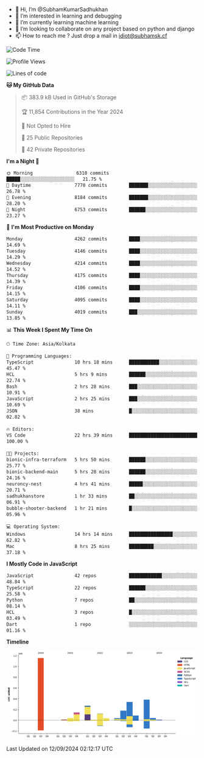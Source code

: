 - 👋 Hi, I’m @SubhamKumarSadhukhan
- 👀 I’m interested in learning and debugging
- 🌱 I’m currently learning machine learning
- 💞️ I’m looking to collaborate on any project based on python and django
- 📫 How to reach me ?
      Just drop a mail in idiot@subhamsk.cf

<!---
SubhamKumarSadhukhan/SubhamKumarSadhukhan is a ✨ special ✨ repository because its `README.md` (this file) appears on your GitHub profile.
You can click the Preview link to take a look at your changes.
--->


<!--START_SECTION:waka-->
![Code Time](http://img.shields.io/badge/Code%20Time-2%2C489%20hrs%2025%20mins-blue)

![Profile Views](http://img.shields.io/badge/Profile%20Views-6-blue)

![Lines of code](https://img.shields.io/badge/From%20Hello%20World%20I%27ve%20Written-2.9%20million%20lines%20of%20code-blue)

**🐱 My GitHub Data** 

> 📦 383.9 kB Used in GitHub's Storage 
 > 
> 🏆 11,854 Contributions in the Year 2024
 > 
> 🚫 Not Opted to Hire
 > 
> 📜 25 Public Repositories 
 > 
> 🔑 42 Private Repositories 
 > 
**I'm a Night 🦉** 

```text
🌞 Morning                6310 commits        █████░░░░░░░░░░░░░░░░░░░░   21.75 % 
🌆 Daytime                7770 commits        ███████░░░░░░░░░░░░░░░░░░   26.78 % 
🌃 Evening                8184 commits        ███████░░░░░░░░░░░░░░░░░░   28.20 % 
🌙 Night                  6753 commits        ██████░░░░░░░░░░░░░░░░░░░   23.27 % 
```
📅 **I'm Most Productive on Monday** 

```text
Monday                   4262 commits        ████░░░░░░░░░░░░░░░░░░░░░   14.69 % 
Tuesday                  4146 commits        ████░░░░░░░░░░░░░░░░░░░░░   14.29 % 
Wednesday                4214 commits        ████░░░░░░░░░░░░░░░░░░░░░   14.52 % 
Thursday                 4175 commits        ████░░░░░░░░░░░░░░░░░░░░░   14.39 % 
Friday                   4106 commits        ████░░░░░░░░░░░░░░░░░░░░░   14.15 % 
Saturday                 4095 commits        ████░░░░░░░░░░░░░░░░░░░░░   14.11 % 
Sunday                   4019 commits        ███░░░░░░░░░░░░░░░░░░░░░░   13.85 % 
```


📊 **This Week I Spent My Time On** 

```text
🕑︎ Time Zone: Asia/Kolkata

💬 Programming Languages: 
TypeScript               10 hrs 18 mins      ███████████░░░░░░░░░░░░░░   45.47 % 
HCL                      5 hrs 9 mins        ██████░░░░░░░░░░░░░░░░░░░   22.74 % 
Bash                     2 hrs 28 mins       ███░░░░░░░░░░░░░░░░░░░░░░   10.91 % 
JavaScript               2 hrs 25 mins       ███░░░░░░░░░░░░░░░░░░░░░░   10.69 % 
JSON                     38 mins             █░░░░░░░░░░░░░░░░░░░░░░░░   02.82 % 

🔥 Editors: 
VS Code                  22 hrs 39 mins      █████████████████████████   100.00 % 

🐱‍💻 Projects: 
bionic-infra-terraform   5 hrs 50 mins       ██████░░░░░░░░░░░░░░░░░░░   25.77 % 
bionic-backend-main      5 hrs 28 mins       ██████░░░░░░░░░░░░░░░░░░░   24.16 % 
neuroncy-nest            4 hrs 41 mins       █████░░░░░░░░░░░░░░░░░░░░   20.71 % 
sadhukhanstore           1 hr 33 mins        ██░░░░░░░░░░░░░░░░░░░░░░░   06.91 % 
bubble-shooter-backend   1 hr 21 mins        █░░░░░░░░░░░░░░░░░░░░░░░░   05.96 % 

💻 Operating System: 
Windows                  14 hrs 14 mins      ████████████████░░░░░░░░░   62.82 % 
Mac                      8 hrs 25 mins       █████████░░░░░░░░░░░░░░░░   37.18 % 
```

**I Mostly Code in JavaScript** 

```text
JavaScript               42 repos            ████████████░░░░░░░░░░░░░   48.84 % 
TypeScript               22 repos            ██████░░░░░░░░░░░░░░░░░░░   25.58 % 
Python                   7 repos             ██░░░░░░░░░░░░░░░░░░░░░░░   08.14 % 
HCL                      3 repos             █░░░░░░░░░░░░░░░░░░░░░░░░   03.49 % 
Dart                     1 repo              ░░░░░░░░░░░░░░░░░░░░░░░░░   01.16 % 
```



**Timeline**

![Lines of Code chart](https://raw.githubusercontent.com/SubhamKumarSadhukhan/SubhamKumarSadhukhan/main/assets/bar_graph.png)


 Last Updated on 12/09/2024 02:12:17 UTC
<!--END_SECTION:waka-->
